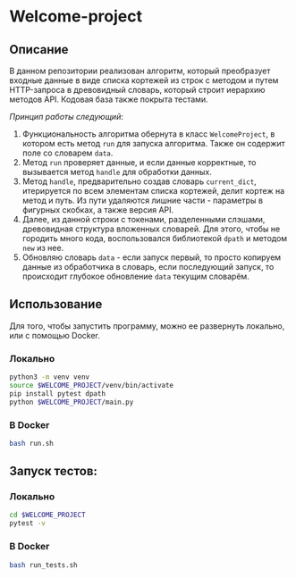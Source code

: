 # Welcome-project

## Описание

В данном репозитории реализован алгоритм, который преобразует входные данные в
виде списка кортежей из строк с методом и путем HTTP-запроса в древовидный
словарь, который строит иерархию методов API. Кодовая база также покрыта
тестами.

*Принцип работы следующий*:
1. Функциональность алгоритма обернута в класс `WelcomeProject`, в котором есть
метод `run` для запуска алгоритма. Также он содержит поле со словарем `data`.
2. Метод `run` проверяет данные, и если данные корректные, то вызывается метод
`handle` для обработки данных.
3. Метод `handle`, предварительно создав словарь `current_dict`, итерируется по
всем элементам списка кортежей, делит кортеж на метод и путь. Из пути удаляются
лишние части - параметры в фигурных скобках, а также версия API.
4. Далее, из данной строки с токенами, разделенными слэшами, древовидная
структура вложенных словарей. Для этого, чтобы не городить много кода,
воспользовался библиотекой `dpath` и методом `new` из нее.
5. Обновляю словарь `data` - если запуск первый, то просто копируем данные из
обработчика в словарь, если последующий запуск, то происходит глубокое
обновление `data` текущим словарём.


## Использование

Для того, чтобы запустить программу, можно ее развернуть локально, или с
помощью Docker.

### Локально

```bash
python3 -m venv venv
source $WELCOME_PROJECT/venv/bin/activate
pip install pytest dpath
python $WELCOME_PROJECT/main.py
```

### В Docker

```bash
bash run.sh
```


## Запуск тестов:

### Локально

```bash
cd $WELCOME_PROJECT
pytest -v
```

### В Docker

```bash
bash run_tests.sh
```